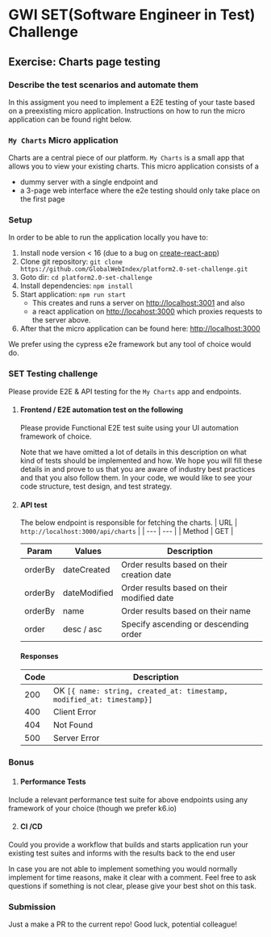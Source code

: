 # GWI SET(Software Engineer in Test) Challenge

## Exercise: Charts page testing

### Describe the test scenarios and automate them

In this assigment you need to implement a E2E testing of your taste based on a preexisting micro application. Instructions on how to run the micro application can be found right below.

### `My Charts` Micro application

Charts are a central piece of our platform. `My Charts` is a small app that allows you to view your existing charts. This micro application consists of a

- dummy server with a single endpoint and
- a 3-page web interface where the e2e testing should only take place on the first page  

### Setup

In order to be able to run the application locally you have to:

1. Install node version < 16 (due to a bug on [create-react-app](https://stackoverflow.com/questions/69693907/error-err-package-path-not-exported-package-subpath-lib-tokenize-is-not-d))
2. Clone git repository: `git clone https://github.com/GlobalWebIndex/platform2.0-set-challenge.git`
3. Goto dir: `cd platform2.0-set-challenge`
4. Install dependencies: `npm install`
5. Start application: `npm run start`
    - This creates and runs a server on <http://localhost:3001> and also
    - a react application on <http://locahost:3000> which proxies requests to the server above.
6. After that the micro application can be found here: <http://localhost:3000>

We prefer using the cypress e2e framework but any tool of choice would do.

### SET Testing challenge

Please provide E2E & API testing for the `My Charts` app and endpoints.

1. #### Frontend / E2E automation test on the following

    Please provide Functional E2E test suite using your UI automation framework of choice.

    Note that we have omitted a lot of details in this description on what kind of tests should be implemented and how. We hope you will fill these details in and prove to us that you are aware of industry best practices and that you also follow them. In your code, we would like to see your code structure, test design, and test strategy.

2. #### API test

    The below endpoint is responsible for fetching the charts.
    | URL | `http://localhost:3000/api/charts` |
    | --- | --- |
    | Method | GET |
    
    | Param | Values | Description|
    | --- | --- | --- |
    | orderBy | dateCreated | Order results based on their creation date |
    | orderBy | dateModified | Order results based on their modified date |
    | orderBy | name | Order results based on their name |
    | order | desc / asc | Specify ascending or descending order |


    #### Responses

    | Code | Description |
    | --- | --- |
    | 200 | OK ```[{ name: string, created_at: timestamp, modified_at: timestamp}]``` |
    | 400 | Client Error |
    | 404 | Not Found  |
    | 500 | Server Error |

### Bonus

1. #### Performance Tests
Include a relevant performance test suite for above endpoints using any framework of your choice (though we prefer k6.io)

2. #### CI /CD
Could you provide a workflow that builds and starts application run your existing test suites and informs with the results back to the end user

In case you are not able to implement something you would normally implement for time reasons, make it clear with a comment.
Feel free to ask questions if something is not clear, please give your best shot on this task.

### Submission

Just a make a PR to the current repo! Good luck, potential colleague!
